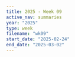```yaml
---
title: 2025 - Week 09
active_nav: summaries
year: "2025"
type: week
filename: "wk09"
start_date: "2025-02-24"
end_date: "2025-03-02"
---
```

